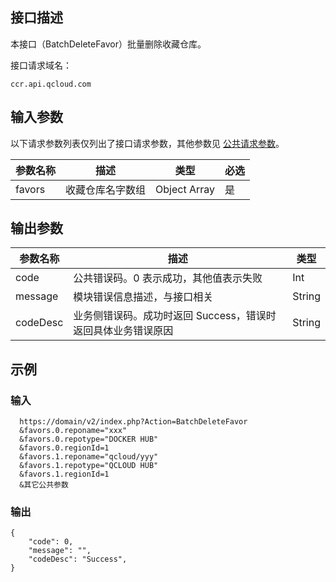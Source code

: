 ## 接口描述

本接口（BatchDeleteFavor）批量删除收藏仓库。 

接口请求域名：
```
ccr.api.qcloud.com
```

## 输入参数

以下请求参数列表仅列出了接口请求参数，其他参数见 [公共请求参数](https://cloud.tencent.com/document/api/457/9463)。

| 参数名称 | 描述             | 类型         | 必选 |
| -------- | ---------------- | ------------ | ---- |
| favors   | 收藏仓库名字数组 | Object Array | 是   |

## 输出参数

| 参数名称 | 描述                                                         | 类型   |
| -------- | ------------------------------------------------------------ | ------ |
| code     | 公共错误码。0 表示成功，其他值表示失败                        | Int    |
| message  | 模块错误信息描述，与接口相关                                 | String |
| codeDesc | 业务侧错误码。成功时返回 Success，错误时返回具体业务错误原因 | String |



## 示例

### 输入

```
  https://domain/v2/index.php?Action=BatchDeleteFavor
  &favors.0.reponame="xxx"
  &favors.0.repotype="DOCKER HUB"
  &favors.0.regionId=1
  &favors.1.reponame="qcloud/yyy"
  &favors.1.repotype="QCLOUD HUB"
  &favors.1.regionId=1
  &其它公共参数
```

### 输出

```
{
    "code": 0,
    "message": "",
    "codeDesc": "Success", 
}
```
